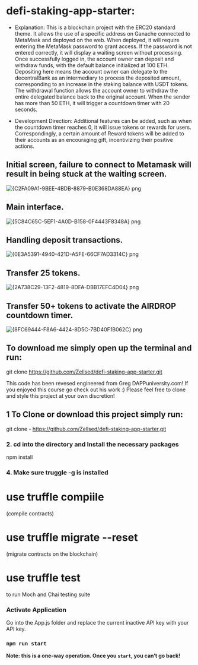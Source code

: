 # defi-staking-app-starter:

- Explanation: This is a blockchain project with the ERC20 standard theme. It allows the use of a specific address on Ganache connected to MetaMask and deployed on the web. When deployed, it will require entering the MetaMask password to grant access. If the password is not entered correctly, it will display a waiting screen without processing. Once successfully logged in, the account owner can deposit and withdraw funds, with the default balance initialized at 100 ETH. Depositing here means the account owner can delegate to the decentralBank as an intermediary to process the deposited amount, corresponding to an increase in the staking balance with USDT tokens. The withdrawal function allows the account owner to withdraw the entire delegated balance back to the original account. When the sender has more than 50 ETH, it will trigger a countdown timer with 20 seconds.

- Development Direction: Additional features can be added, such as when the countdown timer reaches 0, it will issue tokens or rewards for users. Correspondingly, a certain amount of Reward tokens will be added to their accounts as an encouraging gift, incentivizing their positive actions.

## Initial screen, failure to connect to Metamask will result in being stuck at the waiting screen.
![{C2FA09A1-9BEE-4BDB-8879-B0E368DA88EA} png](https://github.com/Zellsed/defi-staking-app-starter/assets/155917734/7c9423a4-b35e-4cbc-bf59-88cea51093b2)

## Main interface.
![{5C84C65C-5EF1-4A0D-B158-0F4443F8348A} png](https://github.com/Zellsed/defi-staking-app-starter/assets/155917734/ea2bdcfc-9543-4713-bcf4-f9eccd9c85a3)

## Handling deposit transactions.
![{0E3A5391-4940-421D-A5FE-66CF7AD3314C} png](https://github.com/Zellsed/defi-staking-app-starter/assets/155917734/cce40c98-d16d-4df5-9ef8-b67a020c38f1)

## Transfer 25 tokens.
![{2A738C29-13F2-4819-8DFA-DBB17EFC4D04} png](https://github.com/Zellsed/defi-staking-app-starter/assets/155917734/feaea09b-6b69-40c9-88f9-d76759a9e2dc)

## Transfer 50+ tokens to activate the AIRDROP countdown timer.
![{8FC69444-F8A6-4424-8D5C-7BD40F1B062C} png](https://github.com/Zellsed/defi-staking-app-starter/assets/155917734/18874e13-5988-48f4-9e10-8ef68a5a4357)

## To download me simply open up the terminal and run: 

git clone https://github.com/Zellsed/defi-staking-app-starter.git

This code has been revesed engineered from Greg DAPPuniversity.com! If you enjoyed this course go check out his work :) 
Please feel free to clone and style this project at your own discretion!

## 1 To Clone or download this project simply run: 

git clone - https://github.com/Zellsed/defi-staking-app-starter.git

### 2. cd into the directory and Install the necessary packages

npm install

### 4. Make sure truggle -g is installed

# use truffle compiile 
(compile contracts)

# use truffle migrate --reset 
(migrate contracts on the blockchain)

# use truffle test
to run Moch and Chai testing suite

### Activate Application

Go into the App.js folder and replace the current inactive
API key with your API key.

### `npm run start`

**Note: this is a one-way operation. Once you `start`, you can’t go back!**
